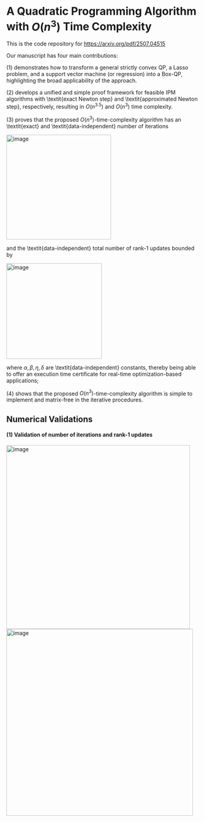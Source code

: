 # A Quadratic Programming Algorithm with $O(n^3)$ Time Complexity 
This is the code repository for https://arxiv.org/pdf/2507.04515

Our manuscript has four main contributions:

(1) demonstrates how to transform a general strictly convex QP, a Lasso problem, and a support vector machine (or regression) into a Box-QP, highlighting the broad applicability of the approach.

(2) develops a unified and simple proof framework for feasible IPM algorithms with \textit{exact Newton step} and \textit{approximated Newton step}, respectively, resulting in $O(n^{3.5})$ and $O(n^3)$ time complexity.

(3)  proves that the proposed $O(n^3)$-time-complexity algorithm has an \textit{exact} and \textit{data-independent} number of iterations   

<img width="273" alt="image" src="https://github.com/user-attachments/assets/13198375-3a04-4b80-a09f-74d6a28faadb" />

and the \textit{data-independent} total number of rank-1 updates bounded by

<img width="249" alt="image" src="https://github.com/user-attachments/assets/3e6f768b-e4e8-4323-9335-2954d0009aa4" />

where $\alpha,\beta,\eta,\delta$ are \textit{data-independent} constants, thereby being able to offer an execution time certificate for real-time optimization-based applications;

(4) shows that the proposed $O(n^3)$-time-complexity algorithm is simple to implement and matrix-free in the iterative procedures.

## Numerical Validations
#### (1) Validation of number of iterations and rank-1 updates
<img width="479" alt="image" src="https://github.com/user-attachments/assets/41505dab-a47d-45cc-b2e4-5b76d2100779" />

<img width="487" alt="image" src="https://github.com/user-attachments/assets/395e9bce-d0d3-4716-b26f-1e24eb76fbb7" />


